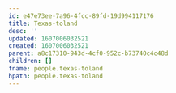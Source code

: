 ```yaml
---
id: e47e73ee-7a96-4fcc-89fd-19d994117176
title: Texas-toland
desc: ''
updated: 1607006032521
created: 1607006032521
parent: a8c17310-943d-4cf0-952c-b73740c4c48d
children: []
fname: people.texas-toland
hpath: people.texas-toland
---
```



